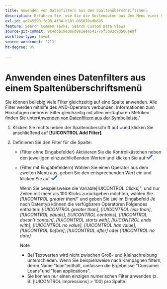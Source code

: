 ```yaml
---
title: Anwenden von Datenfiltern aus dem Spaltenüberschriftsmenü
description: Erfahren Sie, wie Sie die Seitendaten aus dem Menü einer Spaltenüberschrift filtern.
exl-id: ad745599-fd98-4f34-b181-085070adb685
feature: Search Common Tasks, Search Custom Data Views
source-git-commit: 9c4dcb19e386d8e1eea541776f5b92c9d500ae9f
workflow-type: tm+mt
source-wordcount: '211'
ht-degree: 0%

---
```


# Anwenden eines Datenfilters aus einem Spaltenüberschriftsmenü

Sie können beliebig viele Filter gleichzeitig auf eine Spalte anwenden. Alle Filter werden mithilfe des AND-Operators verbunden. Informationen zum Hinzufügen mehrerer Filter gleichzeitig mit allen verfügbaren Metriken finden Sie unter[Anwenden von Datenfiltern aus der Symbolleiste](column-filter-apply-from-toolbar.md).&quot;

1. Klicken Sie rechts neben der Spaltenüberschrift auf ![Abwärtspfeil](/help/search-social-commerce/assets/arrow-down-dropdown.png "Abwärtspfeil")und klicken Sie anschließend auf **[!UICONTROL Add Filter]**.

1. Definieren Sie den Filter für die Spalte:

   * (Filter ohne Eingabefelder) Aktivieren Sie die Kontrollkästchen neben den jeweiligen einzuschließenden Werten und klicken Sie auf ![Filter aktualisieren](/help/search-social-commerce/assets/select.png "Filter aktualisieren").

   * (Filter mit Eingabefeldern) Wählen Sie einen Operator aus dem zweiten Menü aus, geben Sie den entsprechenden Wert ein und klicken Sie auf ![Filter aktualisieren](/help/search-social-commerce/assets/select.png "Filter aktualisieren").

     Wenn Sie beispielsweise die Variable[!UICONTROL Clicks]&quot;, und nur Zeilen mit mehr als 100 Klicks zurückgeben möchten, wählen Sie *[!UICONTROL greater than]*&quot; und geben Sie `100` im Eingabefeld Je nach Datentyp können die verfügbaren Operatoren Folgendes enthalten: *[!UICONTROL greater than]*, *[!UICONTROL less than]*, *[!UICONTROL equals]*, *[!UICONTROL contains]*, *[!UICONTROL doesn't contain]*, *[!UICONTROL starts with]*, *[!UICONTROL ends with]*, *[!UICONTROL no value]*, *[!UICONTROL has value]*, *[!UICONTROL before]*, *[!UICONTROL after]* oder *[!UICONTROL no date].*

     >[!NOTE]
     >
     >* Bei Textwerten wird nicht zwischen Groß- und Kleinschreibung unterschieden. Wenn Sie beispielsweise nach Kampagnen filtern, deren Name &quot;loan&quot;enthält, umfassen die Ergebnisse &quot;Consumer Loans&quot;und &quot;loan applications&quot;.
     >* Sie können nur einen einzigen numerischen Filter anwenden (z. B. [!UICONTROL Impressions] \> 100) pro Spalte.
